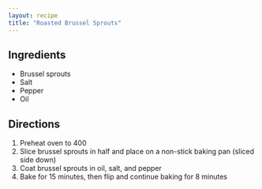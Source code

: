 ```yaml
---
layout: recipe
title: "Roasted Brussel Sprouts"
---
```


## Ingredients
- Brussel sprouts
- Salt
- Pepper
- Oil

## Directions

1. Preheat oven to 400
2. Slice brussel sprouts in half and place on a non-stick baking pan (sliced side down)
3. Coat brussel sprouts in oil, salt, and pepper
4. Bake for 15 minutes, then flip and continue baking for 8 minutes
